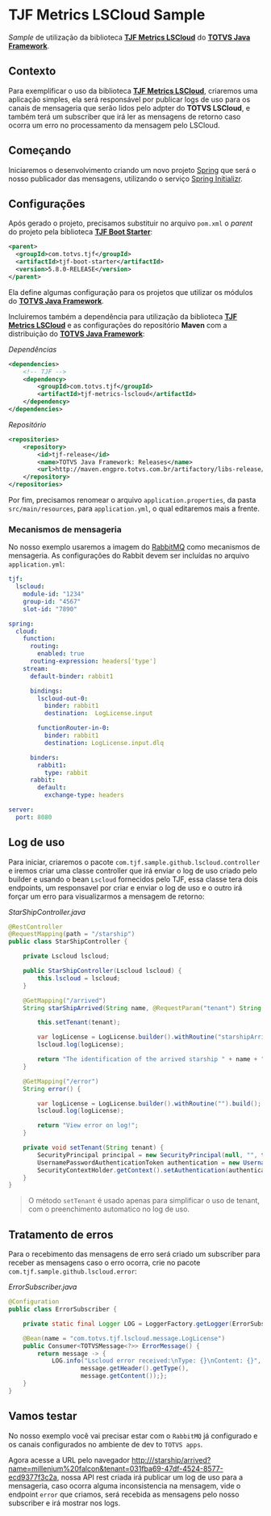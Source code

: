 # TJF Metrics LSCloud Sample

_Sample_ de utilização da biblioteca [__TJF Metrics LSCloud__][tjf-metrics-lscloud] do [__TOTVS Java Framework__][tjf].

## Contexto

Para exemplificar o uso da biblioteca [__TJF Metrics LSCloud__][tjf-metrics-lscloud], criaremos uma aplicação simples, ela será responsável por publicar logs de uso para os canais de mensageria que serão lidos pelo adpter do **TOTVS LSCloud**, e também terá um subscriber que irá ler as mensagens de retorno caso ocorra um erro no processamento da mensagem pelo LSCloud.

## Começando

Iniciaremos o desenvolvimento criando um novo projeto [Spring][spring] que será o nosso publicador das mensagens, utilizando o serviço [Spring Initializr][spring-initializr].

## Configurações

Após gerado o projeto, precisamos substituir no arquivo `pom.xml` o _parent_ do projeto pela biblioteca [__TJF Boot Starter__][tjf-boot-starter]:

```xml
<parent>
  <groupId>com.totvs.tjf</groupId>
  <artifactId>tjf-boot-starter</artifactId>
  <version>5.8.0-RELEASE</version>
</parent>
```

Ela define algumas configuração para os projetos que utilizar os módulos do [__TOTVS Java Framework__][tjf].

Incluiremos também a dependência para utilização da biblioteca [__TJF Metrics LSCloud__][tjf-metrics-lscloud] e as configurações do repositório __Maven__ com a distribuição do [__TOTVS Java Framework__][tjf]:

_Dependências_

```xml
<dependencies>
	<!-- TJF -->
	<dependency>
		<groupId>com.totvs.tjf</groupId>
		<artifactId>tjf-metrics-lscloud</artifactId>
	</dependency>
</dependencies>
```

_Repositório_

```xml
<repositories>
	<repository>
		<id>tjf-release</id>
		<name>TOTVS Java Framework: Releases</name>
		<url>http://maven.engpro.totvs.com.br/artifactory/libs-release/</url>
	</repository>
</repositories>
```

Por fim, precisamos renomear o arquivo `application.properties`, da pasta `src/main/resources`, para `application.yml`, o qual editaremos mais a frente.

### Mecanismos de mensageria

No nosso exemplo usaremos a imagem do [RabbitMQ](https://hub.docker.com/_/rabbitmq/) como mecanismos de mensageria.
As configurações do Rabbit devem ser incluídas no arquivo `application.yml`:

```yaml
tjf:
  lscloud:
    module-id: "1234"
    group-id: "4567"
    slot-id: "7890"

spring:
  cloud:
    function:
      routing:
        enabled: true
      routing-expression: headers['type']
    stream:
      default-binder: rabbit1

      bindings:   
        lscloud-out-0:
          binder: rabbit1
          destination:  LogLicense.input

        functionRouter-in-0:
          binder: rabbit1
          destination: LogLicense.input.dlq

      binders:
        rabbit1:
          type: rabbit
      rabbit:
        default:
          exchange-type: headers

server:
  port: 8080
```

## Log de uso

Para iniciar, criaremos o pacote `com.tjf.sample.github.lscloud.controller` e iremos criar uma classe controller que irá enviar o log de uso criado pelo builder e usando o bean `Lscloud` fornecidos pelo TJF, essa classe tera dois endpoints, um responsavel por criar e enviar o log de uso e o outro irá forçar um erro para visualizarmos a mensagem de retorno:

_StarShipController.java_

```java
@RestController
@RequestMapping(path = "/starship")
public class StarShipController {

	private Lscloud lscloud;

	public StarShipController(Lscloud lscloud) {
		this.lscloud = lscloud;
	}

	@GetMapping("/arrived")
	String starShipArrived(String name, @RequestParam("tenant") String tenant) {

		this.setTenant(tenant);

		var logLicense = LogLicense.builder().withRoutine("starshipArrived").build();
		lscloud.log(logLicense);

		return "The identification of the arrived starship " + name + " of tenant " + tenant + " was sent to lscloud!";
	}

	@GetMapping("/error")
	String error() {

		var logLicense = LogLicense.builder().withRoutine("").build();
		lscloud.log(logLicense);

		return "View error on log!";
	}

	private void setTenant(String tenant) {
		SecurityPrincipal principal = new SecurityPrincipal(null, "", tenant, tenant);
		UsernamePasswordAuthenticationToken authentication = new UsernamePasswordAuthenticationToken(principal, "N/A", null);
		SecurityContextHolder.getContext().setAuthentication(authentication);
	}
}
```
> O método `setTenant` é usado apenas para simplificar o uso de tenant, com o preenchimento automatico no log de uso.

## Tratamento de erros

Para o recebimento das mensagens de erro será criado um subscriber para receber as mensagens caso o erro ocorra, crie no pacote `com.tjf.sample.github.lscloud.error`:

_ErrorSubscriber.java_

```java
@Configuration
public class ErrorSubscriber {

	private static final Logger LOG = LoggerFactory.getLogger(ErrorSubscriber.class);

	@Bean(name = "com.totvs.tjf.lscloud.message.LogLicense")
    public Consumer<TOTVSMessage<?>> ErrorMessage() {
        return message -> {
            LOG.info("Lscloud error received:\nType: {}\nContent: {}", 
                    message.getHeader().getType(),
                    message.getContent());};
    }
}
```

## Vamos testar

No nosso exemplo você vai precisar estar com o `RabbitMQ` já configurado e os canais configurados no ambiente de dev to `TOTVS apps`.

Agora acesse a URL pelo navegador [http://<sample-em-dev>/starship/arrived?name=millenium%20falcon&tenant=031fba69-47df-4524-8577-ecd9377f3c2a](http://<sample-em-dev>/starship/arrived?name=millenium%20falcon&tenant=031fba69-47df-4524-8577-ecd9377f3c2a), nossa API rest criada irá publicar um log de uso para a mensageria, caso ocorra alguma inconsistencia na mensagem, vide o endpoint `error` que criamos, será recebida as mensagens pelo nosso subscriber e irá mostrar nos logs.

[spring]: https://spring.io
[spring-initializr]: https://start.spring.io
[tjf-boot-starter]: https://tjf.totvs.com.br/wiki/tjf-boot-starter
[RFC000011]: https://arquitetura.totvs.io/architectural-records/RFCs/Corporativas/RFC000011/
[tjf-metrics-lscloud]: https://tjf.totvs.com.br/wiki/tjf-metrics-lscloud
[tjf]: https://tjf.totvs.com.br
